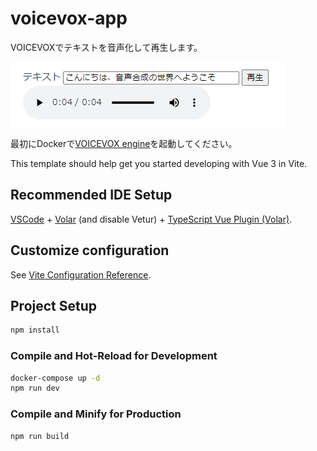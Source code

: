 # voicevox-app

VOICEVOXでテキストを音声化して再生します。

<img src="https://github.com/yasuyoshi64/blogger_images/blob/20231015/simple_voicevox_app.png?raw=true">

最初にDockerで[VOICEVOX engine](https://hub.docker.com/r/voicevox/voicevox_engine)を起動してください。


This template should help get you started developing with Vue 3 in Vite.

## Recommended IDE Setup

[VSCode](https://code.visualstudio.com/) + [Volar](https://marketplace.visualstudio.com/items?itemName=Vue.volar) (and disable Vetur) + [TypeScript Vue Plugin (Volar)](https://marketplace.visualstudio.com/items?itemName=Vue.vscode-typescript-vue-plugin).

## Customize configuration

See [Vite Configuration Reference](https://vitejs.dev/config/).

## Project Setup

```sh
npm install
```

### Compile and Hot-Reload for Development

```sh
docker-compose up -d
npm run dev
```


### Compile and Minify for Production

```sh
npm run build
```
